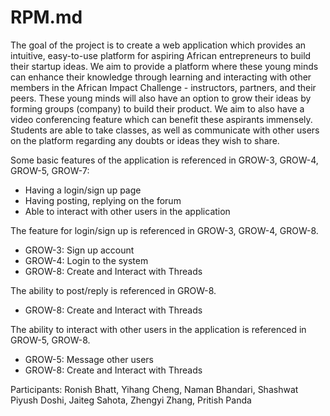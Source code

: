 # RPM.md

The goal of the project is to create a web application which provides an intuitive, easy-to-use platform for aspiring African entrepreneurs to build their startup ideas. We aim to provide a platform where these young minds can enhance their knowledge through learning and interacting with other members in the African Impact Challenge - instructors, partners, and their peers. These young minds will also have an option to grow their ideas by forming groups (company) to build their product. We aim to also have a video conferencing feature which can benefit these aspirants immensely.  Students are able to take classes, as well as communicate with other users on the platform regarding any doubts or ideas they wish to share.

Some basic features of the application is referenced in GROW-3, GROW-4, GROW-5, GROW-7:
 - Having a login/sign up page
 - Having posting, replying on the forum
 - Able to interact with other users in the application

The feature for login/sign up is referenced in GROW-3, GROW-4, GROW-8.
 - GROW-3: Sign up account
 - GROW-4: Login to the system
 - GROW-8: Create and Interact with Threads

 The ability to post/reply is referenced in GROW-8. 
 - GROW-8: Create and Interact with Threads

The ability to interact with other users in the application is referenced in GROW-5, GROW-8.
 - GROW-5: Message other users
 - GROW-8: Create and Interact with Threads

Participants: Ronish Bhatt, Yihang Cheng, Naman Bhandari, Shashwat Piyush Doshi, Jaiteg Sahota, Zhengyi Zhang, Pritish Panda
